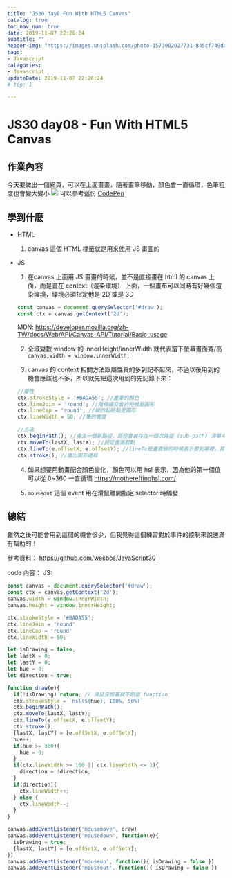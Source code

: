 ```yaml
---
title: "JS30 day8 Fun With HTML5 Canvas"
catalog: true
toc_nav_num: true
date: 2019-11-07 22:26:24
subtitle: ""
header-img: "https://images.unsplash.com/photo-1573002027731-845cf749da7e?ixlib=rb-1.2.1&ixid=eyJhcHBfaWQiOjEyMDd9&auto=format&fit=crop&w=1950&q=80"
tags:
- Javascript
catagories:
- Javascript
updateDate: 2019-11-07 22:26:24
# top: 1

---
```


# JS30 day08 - Fun With HTML5 Canvas

## 作業內容

今天要做出一個網頁，可以在上面畫畫，隨著畫筆移動，顏色會一直循環，色筆粗度也會變大變小
![](https://i.imgur.com/4XJRtlM.png)
可以參考這份 [CodePen](https://codepen.io/gbvjpsln/pen/YzzLeWg)


## 學到什麼


- HTML 
  1. canvas 這個 HTML 標籤就是用來使用 JS 畫圖的

- JS
  1. 在canvas 上面用 JS 畫畫的時候，並不是直接畫在 html 的 canvas 上面，而是畫在 context（渲染環境） 上面，一個畫布可以同時有好幾個渲染環境，環境必須指定他是 2D 或是 3D
  ```js
  const canvas = document.querySelector('#draw');
  const ctx = canvas.getContext('2d');
  ```
  MDN: https://developer.mozilla.org/zh-TW/docs/Web/API/Canvas_API/Tutorial/Basic_usage
  
  2. 全域變數 window 的 innerHeight/innerWidth 就代表當下螢幕畫面寬/高 `canvas.width = window.innerWidth;`

  3. canvas 的 context 相關方法跟屬性真的多到記不起來，不過以後用到的機會應該也不多，所以就先把這次用到的先記錄下來：
  ```js
  //屬性
  ctx.strokeStyle = '#BADA55'; //畫筆的顏色
  ctx.lineJoin = 'round'; //兩條線交會的時候是圓形
  ctx.lineCap = 'round'; //線的起終點是圓形
  ctx.lineWidth = 50; //筆的寬度
  
  //方法
  ctx.beginPath(); //產生一個新路徑，路徑會被存在一個次路徑 (sub-path) 清單中
  ctx.moveTo(lastX, lastY); //設定畫圖起點
  ctx.lineTo(e.offsetX, e.offsetY); //lineTo是畫直線的時候表示要到哪裡，其他還有畫各種曲線的方法
  ctx.stroke(); //畫出圖形邊框
  ```

  4. 如果想要用動畫配合顏色變化，顏色可以用 hsl 表示，因為他的第一個值可以從 0~360 一直循環
  https://mothereffinghsl.com/

  5. `mouseout` 這個 event 用在滑鼠離開指定 selector 時觸發

## 總結

雖然之後可能會用到這個的機會很少，但我覺得這個練習對於事件的控制來說還滿有幫助的！


參考資料：
https://github.com/wesbos/JavaScript30

code 內容：
JS:
```js
const canvas = document.querySelector('#draw');
const ctx = canvas.getContext('2d');
canvas.width = window.innerWidth;
canvas.height = window.innerHeight;

ctx.strokeStyle = '#BADA55';
ctx.lineJoin = 'round'
ctx.lineCap = 'round'
ctx.lineWidth = 50;

let isDrawing = false;
let lastX = 0;
let lastY = 0;
let hue = 0;
let direction = true;

function draw(e){
  if(!isDrawing) return; // 滑鼠沒按著就不跑這 function
  ctx.strokeStyle = `hsl(${hue}, 100%, 50%)`
  ctx.beginPath();
  ctx.moveTo(lastX, lastY);
  ctx.lineTo(e.offsetX, e.offsetY);
  ctx.stroke();
  [lastX, lastY] = [e.offSetX, e.offSetY];
  hue++;
  if(hue >= 360){
    hue = 0;
  }
  if(ctx.lineWidth >= 100 || ctx.lineWidth <= 1){
    direction = !direction;
  }
  if(direction){
    ctx.lineWidth++;
  } else {
    ctx.lineWidth--;
  }
}

canvas.addEventListener('mousemove', draw)
canvas.addEventListener('mousedown', function(e){
  isDrawing = true;
  [lastX, lastY] = [e.offSetX, e.offSetY];
})
canvas.addEventListener('mouseup', function(){ isDrawing = false })
canvas.addEventListener('mouseout', function(){ isDrawing = false })

```